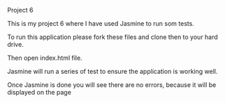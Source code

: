 Project 6

This is my project 6 where I have used Jasmine to run som tests.

To run this application please fork these files and clone then to your hard drive.

Then open index.html file.

Jasmine will run a series of test to ensure the application is working well.

Once Jasmine is done you will see there are no errors, because it will be displayed on the page


